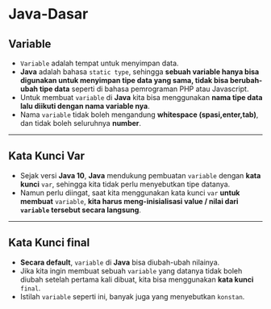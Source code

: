 # Java-Dasar
## Variable
* `Variable` adalah tempat untuk menyimpan data.
* **Java** adalah bahasa `static type`, sehingga **sebuah variable hanya bisa digunakan untuk menyimpan tipe data yang sama, tidak bisa berubah-ubah tipe data** seperti di bahasa pemrograman PHP atau Javascript.
* Untuk membuat `variable` di **Java** kita bisa menggunakan **nama tipe data lalu diikuti dengan nama variable nya**.
* Nama `variable` tidak boleh mengandung **whitespace (spasi,enter,tab)**, dan tidak boleh seluruhnya **number**.

---

## Kata Kunci Var
* Sejak versi **Java 10**, **Java** mendukung pembuatan `variable` dengan **kata kunci** `var`, sehingga kita tidak perlu menyebutkan tipe datanya.
* Namun perlu diingat, saat kita menggunakan kata kunci `var` **untuk membuat** `variable`, **kita harus meng-inisialisasi value / nilai dari `variable` tersebut secara langsung**.

---

## Kata Kunci final
* **Secara default**, `variable` di **Java** bisa diubah-ubah nilainya.
* Jika kita ingin membuat sebuah `variable` yang datanya tidak boleh diubah setelah pertama kali dibuat, kita bisa menggunakan **kata kunci** `final`.
* Istilah `variable` seperti ini, banyak juga yang menyebutkan `konstan`.